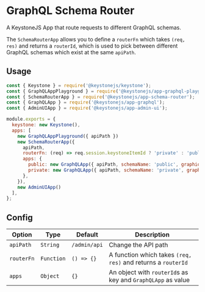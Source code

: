 <!--[meta]
section: api
subSection: apps
title: GraphQL API
draft: true
[meta]-->

# GraphQL Schema Router

A KeystoneJS App that route requests to different GraphQL schemas.

The `SchemaRouterApp` allows you to define a `routerFn` which takes `(req, res)` and returns
a `routerId`, which is used to pick between different GraphQL schemas which exist at the same
`apiPath`.

## Usage

```javascript
const { Keystone } = require('@keystonejs/keystone');
const { GraphQLAppPlayground } = require('@keystonejs/app-graphql-playground');
const { SchemaRouterApp } = require('@keystonejs/app-schema-router');
const { GraphQLApp } = require('@keystonejs/app-graphql');
const { AdminUIApp } = require('@keystonejs/app-admin-ui');

module.exports = {
  keystone: new Keystone(),
  apps: [
    new GraphQLAppPlayground({ apiPath })
    new SchemaRouterApp({
      apiPath,
      routerFn: (req) => req.session.keystoneItemId ? 'private' : 'public',
      apps: {
        public: new GraphQLApp({ apiPath, schemaName: 'public', graphiqlPath: undefined }),
        private: new GraphQLApp({ apiPath, schemaName: 'private', graphiqlPath: undefined }),
      },
    }),
    new AdminUIApp()
  ],
};
```

## Config

| Option     | Type       | Default      | Description                                                  |
| ---------- | ---------- | ------------ | ------------------------------------------------------------ |
| `apiPath`  | `String`   | `/admin/api` | Change the API path                                          |
| `routerFn` | `Function` | `() => {}`   | A function which takes `(req, res)` and returns a `routerId` |
| `apps`     | `Object`   | `{}`         | An object with `routerId`s as key and `GraphQLApp` as value  |
